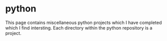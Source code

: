 # python

This page contains miscellaneous python projects which I have completed which I find intersting. Each directory within
the python repository is a project.
